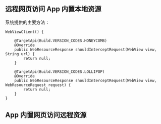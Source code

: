 ## 远程网页访问 App 内置本地资源

系统提供的主要方法：

    WebViewClient() {

        @TargetApi(Build.VERSION_CODES.HONEYCOMB)
        @Override
        public WebResourceResponse shouldInterceptRequest(WebView view, String url) {
            return null;
        }

        @TargetApi(Build.VERSION_CODES.LOLLIPOP)
        @Override
        public WebResourceResponse shouldInterceptRequest(WebView view, WebResourceRequest request) {
            return null;
        }
    }

## App 内置网页访问远程资源

